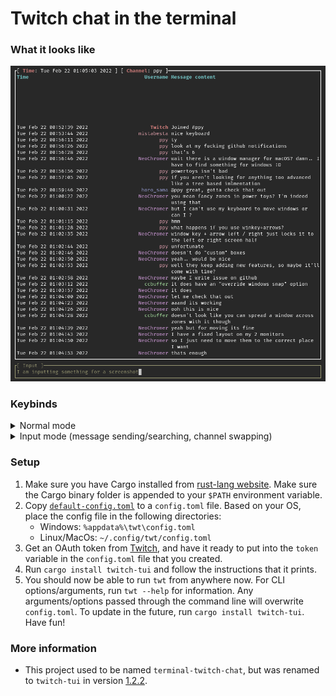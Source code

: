 # Twitch chat in the terminal

### What it looks like

![image](./images/preview.png)

### Keybinds

<details>
  <summary>Normal mode</summary>

  <table>
  <tr>
    <td> <b>Key</b>
    <td> <b> Description</b>
  <tr>
    <td> c
    <td> Go to the chat window chat.
  <tr>
    <td> i
    <td> Enter message input mode for sending messages. Exit this mode with `Esc`.
  <tr>
    <td> ?
    <td> Have the keybinds popup window appear.
  <tr>
    <td> q
    <td> Quit out of the entire application once in the base chat view.
  <tr>
    <td> s
    <td> Open a popup window to switch channels.
  <tr>
    <td> Ctrl + f
    <td> Enter message search mode, which highlights messages in the main window which match the query.
  <tr>
    <td> Esc
    <td> Exits out of layered windows, such as going from the help window to normal view.
  </table>

</details>

<details>
  <summary>Input mode (message sending/searching, channel swapping)</summary>

  <table>
  <tr>
    <td> <b>Key</b>
    <td> <b> Description</b>
  <tr>
    <td> Ctrl + w
    <td> Cuts a single word (from the cursor to the next whitespace).
  <tr>
    <td> Ctrl + u
    <td> Cuts the entire line.
  <tr>
    <td> Ctrl + f
    <td> Move cursor to the right.
  <tr>
    <td> Ctrl + b
    <td> Move cursor to the left.
  <tr>
    <td> Ctrl + a
    <td> Move cursor to the start.
  <tr>
    <td> Ctrl + e
    <td> Move cursor to the end.
  <tr>
    <td> Alt + f
    <td> Move to the end of the next word.
  <tr>
    <td> Alt + b
    <td> Move to the start of the previous word.
  <tr>
    <td> Ctrl + t
    <td> Swap previous character with current character.
  <tr>
    <td> Alt + t
    <td> Swap previous word with current word.
  <tr>
    <td> Ctrl + u
    <td> Remove everything before the cursor.
  <tr>
    <td> Ctrl + k
    <td> Remove everything after the cursor.
  <tr>
    <td> Ctrl + w
    <td> Remove the previous word.
  <tr>
    <td> Ctrl + d
    <td> Remove character to the right.
  <tr>
    <td> Enter
    <td> Confirm the current text to go through (doesn't do anything in message search mode).
  </table>

</details>

### Setup

1. Make sure you have Cargo installed from [rust-lang website](https://www.rust-lang.org/learn/get-started). Make sure the Cargo binary folder is appended to your `$PATH` environment variable.
2. Copy [`default-config.toml`](https://github.com/Xithrius/twitch-tui/blob/main/default-config.toml) to a `config.toml` file. Based on your OS, place the config file in the following directories:
   - Windows: `%appdata%\twt\config.toml`
   - Linux/MacOs: `~/.config/twt/config.toml`
3. Get an OAuth token from [Twitch](https://twitchapps.com/tmi/), and have it ready to put into the `token` variable in the `config.toml` file that you created.
4. Run `cargo install twitch-tui` and follow the instructions that it prints.
5. You should now be able to run `twt` from anywhere now. For CLI options/arguments, run `twt --help` for information. Any arguments/options passed through the command line will overwrite `config.toml`. To update in the future, run `cargo install twitch-tui`. Have fun!

### More information

- This project used to be named `terminal-twitch-chat`, but was renamed to `twitch-tui` in version [1.2.2](https://github.com/Xithrius/twitch-tui/releases/tag/v1.2.2).
